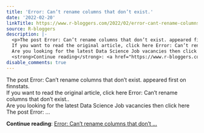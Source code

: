 ```yaml
---
title: 'Error: Can’t rename columns that don’t exist.'
date: '2022-02-20'
linkTitle: https://www.r-bloggers.com/2022/02/error-cant-rename-columns-that-dont-exist/
source: R-bloggers
description: |-
  <p>The post Error: Can’t rename columns that don’t exist. appeared first on finnstats.<br />
  If you want to read the original article, click here Error: Can’t rename columns that don’t exist..<br />
  Are you looking for the latest Data Science Job vacancies then click here The post Error: ...</p>
  <strong>Continue reading</strong>: <a href="https://www.r-bloggers.com/2022/02/error-cant-rename-columns-that-dont-exist/">Error: Can’t rename columns that don’t ...
disable_comments: true
---
```

<p>The post Error: Can’t rename columns that don’t exist. appeared first on finnstats.<br />
If you want to read the original article, click here Error: Can’t rename columns that don’t exist..<br />
Are you looking for the latest Data Science Job vacancies then click here The post Error: ...</p>
<strong>Continue reading</strong>: <a href="https://www.r-bloggers.com/2022/02/error-cant-rename-columns-that-dont-exist/">Error: Can’t rename columns that don’t ...